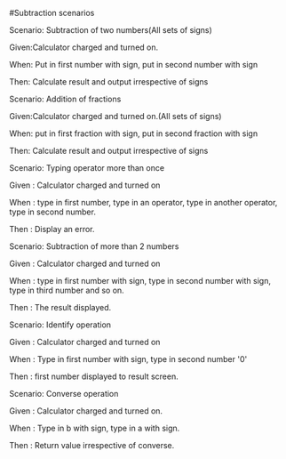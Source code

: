 #Subtraction scenarios

Scenario: Subtraction of two numbers(All sets of signs)

Given:Calculator charged and turned on.

When: Put in first number with sign, put in second number with sign

Then: Calculate result and output irrespective of signs

Scenario: Addition of fractions

Given:Calculator charged and turned on.(All sets of signs)

When: put in first fraction with sign, put in second fraction with sign

Then: Calculate result and output irrespective of signs

Scenario: Typing operator more than once

Given : Calculator charged and turned on

When : type in first number, type in an operator, type in another 
operator, type in second number.

Then : Display an error.

Scenario: Subtraction of more than 2 numbers

Given : Calculator charged and turned on

When : type in first number with sign, type in second number with sign, type in third number and so on.

Then : The result displayed.

Scenario: Identify operation

Given : Calculator charged and turned on

When : Type in first number with sign, type in second number '0'

Then : first number displayed to result screen.

Scenario: Converse operation

Given : Calculator charged and turned on.

When : Type in b with sign, type in a with sign.

Then : Return value irrespective of converse.
